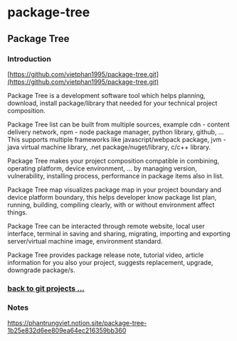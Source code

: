 # package-tree

## Package Tree

### Introduction

[https://github.com/vietphan1995/package-tree.git](https://github.com/vietphan1995/package-tree.git)

Package Tree is a development software tool which helps planning, download, install package/library that needed for your technical project composition.

Package Tree list can be built from multiple sources, example cdn - content delivery network, npm - node package manager, python library, github, … This supports multiple frameworks like javascript/webpack package, jvm - java virtual machine library, .net package/nuget/library, c/c++ library.

Package Tree makes your project composition compatible in combining, operating platform, device environment, … by managing version, vulnerability, installing process, performance in package items also in list.

Package Tree map visualizes package map in your project boundary and device platform boundary, this helps developer know package list plan, running, building, compiling clearly, with or without environment affect things.

Package Tree can be interacted through remote website, local user interface, terminal in saving and sharing, migrating, importing and exporting server/virtual machine image, environment standard.

Package Tree provides package release note, tutorial video, article information for you also your project, suggests replacement, upgrade, downgrade package/s.

### [back to git projects …](https://github.com/vietphan1995/projects)

### Notes
https://phantrungviet.notion.site/package-tree-1b25e832d6ee809ea64ec216359bb360